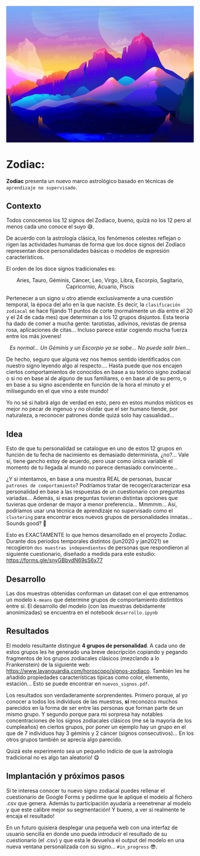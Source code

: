 ![zodiac](https://github.com/Guilliu/zodiac/blob/main/visual/wallpaper.jpg)
# Zodiac:

**Zodiac** presenta un nuevo marco astrológico basado en técnicas de `aprendizaje no supervisado`.

## <b>Contexto</b>

Todos conocemos los 12 signos del Zodíaco, bueno, quizá no los 12 pero al menos cada uno conoce el suyo 😅.

De acuerdo con la astrología clásica, los fenómenos celestes reflejan o rigen las actividades humanas de forma que los doce signos del Zodíaco representan doce personalidades básicas o modelos de expresión característicos.

El orden de los doce signos tradicionales es:

<p align="center">Aries, Tauro, Géminis, Cáncer, Leo, Virgo, Libra, Escorpio, Sagitario, Capricornio, Acuario, Piscis</p>

Pertenecer a un signo u otro atiende exclusivamente a una cuestión temporal, la época del año en la que naciste. Es decir, la `clasificación zodiacal` se hace fijando 11 puntos de corte (normalmente un día entre el 20 y el 24 de cada mes) que determinan a los 12 grupos disjuntos. Esta teoría ha dado de comer a mucha gente: tarotistas, adivinos, revistas de prensa rosa, aplicaciones de citas... Incluso parece estar cogiendo mucha fuerza entre los más jovenes!

<p align="center"><i>Es normal... Un Géminis y un Escorpio ya se sabe... No puede salir bien...</i></p>

De hecho, seguro que alguna vez nos hemos sentido identificados con nuestro signo leyendo algo al respecto.... Hasta puede que nos encajen ciertos comportamientos de conocidos en base a su teórico signo zodiacal o si no en base al de alguno de sus familiares, o en base al de su perro, o en base a su signo ascendente en función de la hora el minuto y el milisegundo en el que vino a este mundo!

Yo no sé si habrá algo de verdad en esto, pero en estos mundos místicos es mejor no pecar de ingenuo y no olvidar que el ser humano tiende, por naturaleza, a reconocer patrones donde quizá solo hay casualidad...

## <b>Idea</b>
Esto de que tu personalidad se catalogue en uno de estos 12 grupos en función de tu fecha de nacimiento es demasiado determinista, ¿no?... Vale sí, tiene gancho estoy de acuerdo, pero usar como única variable el momento de tu llegada al mundo no parece demasiado convincente...

¿Y si intentamos, en base a una muestra REAL de personas, buscar `patrones de comportamiento`? Podríamos tratar de recoger/caracterizar esa personalidad en base a las respuestas de un cuestionario con preguntas variadas... Además, si esas preguntas tuvieran distintas opciones que tuvieras que ordenar de mayor a menor preferencia... Mmmmm... Así, podríamos usar una técnica de aprendizaje no supervisado como el `clustering` para encontrar esos nuevos grupos de personalidades innatas... Sounds good? 🤔

Esto es EXACTAMENTE lo que hemos desarrollado en el proyecto Zodiac. Durante dos periodos temporales distintos (jun2020 y jan2021) se recogieron `dos muestras independientes` de personas que respondieron al siguiente cuestionario, diseñado a medida para este estudio: https://forms.gle/snyGBbvdN69sS6x77

## <b>Desarrollo</b>
Las dos muestras obtenidas conforman un dataset con el que entrenamos un modelo `k-means` que determine grupos de comportamiento distintitos entre sí. El desarrollo del modelo (con las muestras debidamente anonimizadas) se encuentra en el notebook `desarrollo.ipynb`

## <b>Resultados</b>

El modelo resultante distingue **4 grupos de personalidad**. A cada uno de estos grupos les he generado una breve descripción copiando y pegando fragmentos de los grupos zodiacales clásicos (mezclando a lo Frankenstein) de la siguiente web: https://www.lavanguardia.com/horoscopo/signos-zodiaco. También les he añadido propiedades características típicas como color, elemento, estación... Esto se puede encontrar en `nuevos_signos.pdf`.

Los resultados son verdaderamente sorprendentes. Primero porque, al yo conocer a todos los individuos de las muestras, **sí** reconozco muchos parecidos en la forma de ser entre las personas que forman parte de un mismo grupo. Y segundo porque para mi sorpresa hay notables concentraciones de los signos zodiacales clásicos (me sé la mayoría de los cumpleaños) en ciertos grupos, por poner un ejemplo hay un grupo en el que de 7 individuos hay 3 géminis y 2 cáncer (signos consecutivos)... En los otros grupos también se aprecia algo parecido.

Quizá este experimento sea un pequeño indicio de que la astrología tradicional no es algo tan aleatorio! 😋

## <b>Implantación y próximos pasos</b>

Si te interesa conocer tu nuevo signo zodiacal puedes rellenar el cuestionario de Google Forms y pedirme que le aplique el modelo al fichero .csv que genera. Además tu participación ayudaría a reenetrenar al modelo y que este calibre mejor su segmentación! Y bueno, a ver si realmente te encaja el resultado!

En un futuro quisiera desplegar una pequeña web con una interfaz de usuario sencilla en donde uno pueda introducir el resultado de su cuestionario (el .csv) y que esta le devuelva el output del modelo en una nueva ventana personalizada con su signo... `#in_progress` 😎.

